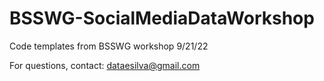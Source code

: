 # BSSWG-SocialMediaDataWorkshop
Code templates from BSSWG workshop 9/21/22

For questions, contact: dataesilva@gmail.com
